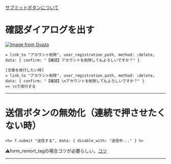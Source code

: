 [サブミットボタンについて](https://railsdoc.com/page/submit_tag)
# 確認ダイアログを出す
[![Image from Gyazo](https://i.gyazo.com/0842a62b75b0a406bb8b14d606c276a5.png)](https://gyazo.com/0842a62b75b0a406bb8b14d606c276a5)
~~~
= link_to "アカウント削除", user_registration_path, method: :delete, data: { confirm: "【確認】アカウントを削除してもよろしいですか？" }

[文章を改行したい時]
= link_to "アカウント削除", user_registration_path, method: :delete, data: { confirm: "【確認】\nアカウントを削除してもよろしいですか？" }
=> \nで改行する
~~~
***

# 送信ボタンの無効化（連続で押させたくない時）
 ~~~
<%= f.submit "送信する", data: { disable_with: "送信中..." } %>
~~~
⚠️form_remort_tagの場合コツが必要らしい。[コツ](https://zariganitosh.hatenablog.jp/entry/20070623/1182551690)
***
